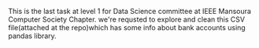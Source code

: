 This is the last task at level 1 for Data Science committee at IEEE Mansoura Computer Society Chapter.
we're requsted to explore and clean this CSV file(attached at the repo)which has some info about bank accounts using pandas library.
